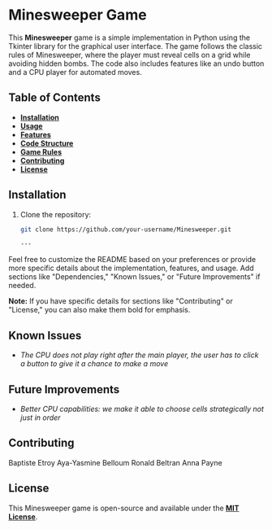 # **Minesweeper Game**

This **Minesweeper** game is a simple implementation in Python using the Tkinter library for the graphical user interface. The game follows the classic rules of Minesweeper, where the player must reveal cells on a grid while avoiding hidden bombs. The code also includes features like an undo button and a CPU player for automated moves.

## Table of Contents

- [**Installation**](#installation)
- [**Usage**](#usage)
- [**Features**](#features)
- [**Code Structure**](#code-structure)
- [**Game Rules**](#game-rules)
- [**Contributing**](#contributing)
- [**License**](#license)

## **Installation**

1. Clone the repository:

   ```bash
   git clone https://github.com/your-username/Minesweeper.git

   ---

Feel free to customize the README based on your preferences or provide more specific details about the implementation, features, and usage. Add sections like "Dependencies," "Known Issues," or "Future Improvements" if needed.

**Note:** If you have specific details for sections like "Contributing" or "License," you can also make them bold for emphasis.


## **Known Issues**

- *The CPU does not play right after the main player, the user has to click a button to give it a chance to make a move*

## **Future Improvements**

- *Better CPU capabilities: we make it able to choose cells strategically not just in order*

## **Contributing**

Baptiste Etroy
Aya-Yasmine Belloum
Ronald Beltran
Anna Payne


## **License**

This Minesweeper game is open-source and available under the [**MIT License**](LICENSE).

